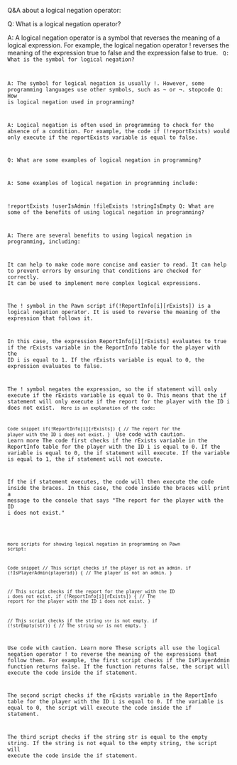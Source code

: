 


Q&A about a logical negation operator:

Q: What is a logical negation operator?

A: A logical negation operator is a symbol that reverses the meaning of a logical expression. For example, the logical negation operator ! reverses the meaning of the expression true to false and the expression false to true.
<code>
Q: What is the symbol for logical negation?

A: The symbol for logical negation is usually !. However, some programming languages use other symbols, such as ~ or ¬.
stopcode
Q: How is logical negation used in programming?

A: Logical negation is often used in programming to check for the absence of a condition. For example, the code if (!reportExists) would only execute if the reportExists variable is equal to false.

Q: What are some examples of logical negation in programming?

A: Some examples of logical negation in programming include:

!reportExists
!userIsAdmin
!fileExists
!stringIsEmpty
Q: What are some of the benefits of using logical negation in programming?

A: There are several benefits to using logical negation in programming, including:

It can help to make code more concise and easier to read.
It can help to prevent errors by ensuring that conditions are checked for correctly.
It can be used to implement more complex logical expressions.





The ! symbol in the Pawn script if(!ReportInfo[i][rExists]) is a logical negation operator. It is used to reverse the meaning of the expression that follows it.

In this case, the expression ReportInfo[i][rExists] evaluates to true if the rExists variable in the ReportInfo table for the player with the ID i is equal to 1. If the rExists variable is equal to 0, the expression evaluates to false.

The ! symbol negates the expression, so the if statement will only execute if the rExists variable is equal to 0. This means that the if statement will only execute if the report for the player with the ID i does not exist.
<code>
Here is an explanation of the code:

Code snippet
if(!ReportInfo[i][rExists])
{
    // The report for the player with the ID i does not exist.
}
</code>
Use code with caution. Learn more
The code first checks if the rExists variable in the ReportInfo table for the player with the ID i is equal to 0. If the variable is equal to 0, the if statement will execute. If the variable is equal to 1, the if statement will not execute.

If the if statement executes, the code will then execute the code inside the braces. In this case, the code inside the braces will print a message to the console that says "The report for the player with the ID i does not exist."


<code>

 more scripts for showing logical negation in programming on Pawn script:

Code snippet
// This script checks if the player is not an admin.
if (!IsPlayerAdmin(playerid))
{
    // The player is not an admin.
}

// This script checks if the report for the player with the ID `i` does not exist.
if (!ReportInfo[i][rExists])
{
    // The report for the player with the ID i does not exist.
}

// This script checks if the string `str` is not empty.
if (!strEmpty(str))
{
    // The string `str` is not empty.
}
</code>

Use code with caution. Learn more
These scripts all use the logical negation operator ! to reverse the meaning of the expressions that follow them. For example, the first script checks if the IsPlayerAdmin function returns false. If the function returns false, the script will execute the code inside the if statement.

The second script checks if the rExists variable in the ReportInfo table for the player with the ID i is equal to 0. If the variable is equal to 0, the script will execute the code inside the if statement.

The third script checks if the string str is equal to the empty string. If the string is not equal to the empty string, the script will execute the code inside the if statement.
